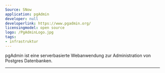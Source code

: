 ```yaml
---
Source: SNow
application: pgAdmin
developer: null
developerlink: https://www.pgadmin.org/
licensingmodel: open source
logo: /PgAdminLogo.jpg
tags:
- infrastruktur
---
```

pgAdmin ist eine serverbasierte Webanwendung zur Administration von Postgres Datenbanken.

---
